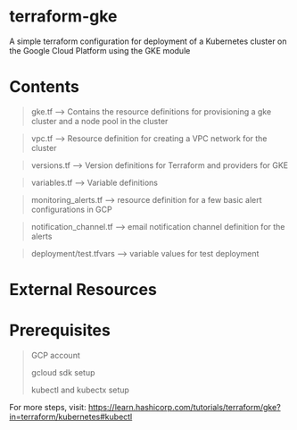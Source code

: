 # terraform-gke

A simple terraform configuration for deployment of a Kubernetes cluster on the Google Cloud Platform using the GKE module

# Contents

> gke.tf --> Contains the resource definitions for provisioning a gke cluster and a node pool in the cluster

> vpc.tf --> Resource definition for creating a VPC network for the cluster

> versions.tf --> Version definitions for Terraform and providers for GKE

> variables.tf --> Variable definitions

> monitoring_alerts.tf --> resource definition for a few basic alert configurations in GCP

> notification_channel.tf --> email notification channel definition for the alerts

> deployment/test.tfvars --> variable values for test deployment


# External Resources

# Prerequisites
> GCP account
> 
> gcloud sdk setup
> 
> kubectl and kubectx setup

For more steps, visit: https://learn.hashicorp.com/tutorials/terraform/gke?in=terraform/kubernetes#kubectl
